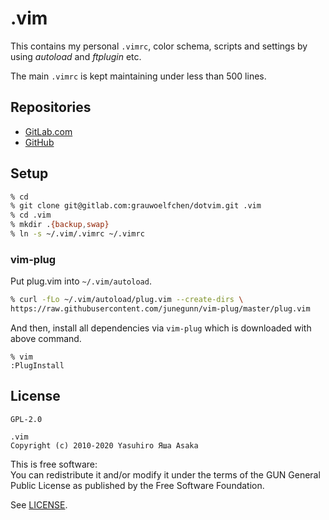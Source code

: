# .vim

This contains my personal `.vimrc`, color schema, scripts and
settings by using _autoload_ and _ftplugin_ etc.

The main `.vimrc` is kept maintaining under less than 500 lines.


## Repositories

* [GitLab.com](https://gitlab.com/grauwoelfchen/DotVim)
* [GitHub](https://gitlab.com/grauwoelfchen/.vim)


## Setup

```zsh
% cd
% git clone git@gitlab.com:grauwoelfchen/dotvim.git .vim
% cd .vim
% mkdir .{backup,swap}
% ln -s ~/.vim/.vimrc ~/.vimrc
```

### vim-plug

Put plug.vim into `~/.vim/autoload`.

```zsh
% curl -fLo ~/.vim/autoload/plug.vim --create-dirs \
https://raw.githubusercontent.com/junegunn/vim-plug/master/plug.vim
```

And then, install all dependencies via `vim-plug` which is downloaded with
above command.

```
% vim
:PlugInstall
```


## License

`GPL-2.0`

```
.vim
Copyright (c) 2010-2020 Yasuhiro Яша Asaka
```

This is free software:  
You can redistribute it and/or modify it under the terms of
the GUN General Public License as published by the
Free Software Foundation.

See [LICENSE](LICENSE).
